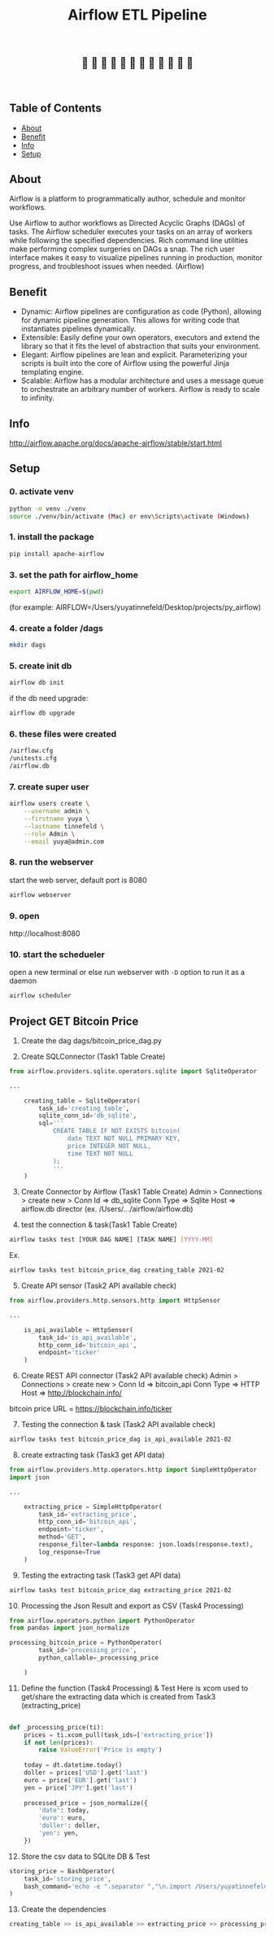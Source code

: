 <h1 align="center">Airflow ETL Pipeline</h1> <br>
<h2 align="center">🚀 🐍 🚀 🐍 🚀 🐍 🚀 🐍 🚀 🐍 🚀 🐍 </h2> <br>

## Table of Contents

- [About](#about)
- [Benefit](#benefit)
- [Info](#info)
- [Setup](#setup)

## About
Airflow is a platform to programmatically author, schedule and monitor workflows.

Use Airflow to author workflows as Directed Acyclic Graphs (DAGs) of tasks. The Airflow scheduler executes your tasks on an array of workers while following the specified dependencies. Rich command line utilities make performing complex surgeries on DAGs a snap. The rich user interface makes it easy to visualize pipelines running in production, monitor progress, and troubleshoot issues when needed. (Airflow)


## Benefit
* Dynamic: Airflow pipelines are configuration as code (Python), allowing for dynamic pipeline generation. This allows for writing code that instantiates pipelines dynamically.
* Extensible: Easily define your own operators, executors and extend the library so that it fits the level of abstraction that suits your environment.
* Elegant: Airflow pipelines are lean and explicit. Parameterizing your scripts is built into the core of Airflow using the powerful Jinja templating engine.
* Scalable: Airflow has a modular architecture and uses a message queue to orchestrate an arbitrary number of workers. Airflow is ready to scale to infinity.


## Info
http://airflow.apache.org/docs/apache-airflow/stable/start.html


## Setup
### 0. activate venv
```bash
python -m venv ./venv
source ./venv/bin/activate (Mac) or env\Scripts\activate (Windows)
```

### 1. install the package

```bash
pip install apache-airflow
```

### 3. set the path for airflow_home

```bash
export AIRFLOW_HOME=$(pwd)
```
(for example: AIRFLOW=/Users/yuyatinnefeld/Desktop/projects/py_airflow)

### 4. create a folder /dags
```bash
mkdir dags
```

### 5. create init db
```bash
airflow db init
```

if the db need upgrade:
```bash
airflow db upgrade
```

### 6. these files were created
```bash
/airflow.cfg
/unitests.cfg
/airflow.db
```

### 7. create super user

```bash
airflow users create \
    --username admin \
    --firstname yuya \
    --lastname tinnefeld \
    --role Admin \
    --email yuya@admin.com
```

### 8. run the webserver
start the web server, default port is 8080

```bash
airflow webserver
```

### 9. open 
http://localhost:8080


### 10. start the schedueler 
open a new terminal or else run webserver with ``-D`` option to run it as a daemon
```bash
airflow scheduler
```

## Project GET Bitcoin Price ##

1. Create the dag
dags/bitcoin_price_dag.py

2. Create SQLConnector (Task1 Table Create)
```python
from airflow.providers.sqlite.operators.sqlite import SqliteOperator

...

    creating_table = SqliteOperator(
        task_id='creating_table',
        sqlite_conn_id='db_sqlite',
        sql='''
            CREATE TABLE IF NOT EXISTS bitcoin(
                date TEXT NOT NULL PRIMARY KEY,
                price INTEGER NOT NULL,
                time TEXT NOT NULL
            );
            '''
    )
```
3. Create Connector by Airflow  (Task1 Table Create)
Admin > Connections > create new >
Conn Id => db_sqlite
Conn Type => Sqlite
Host => airflow.db director (ex. /Users/.../airflow/airflow.db)

4. test the connection & task(Task1 Table Create)
```bash
airflow tasks test [YOUR DAG NAME] [TASK NAME] [YYYY-MM]
```

Ex.
```bash
airflow tasks test bitcoin_price_dag creating_table 2021-02
```

5. Create API sensor (Task2 API available check)

```python
from airflow.providers.http.sensors.http import HttpSensor

...

    is_api_available = HttpSensor(
        task_id='is_api_available',
        http_conn_id='bitcoin_api',
        endpoint='ticker'
    )

```

6. Create REST API connector (Task2 API available check)
Admin > Connections > create new >
Conn Id => bitcoin_api
Conn Type => HTTP
Host => http://blockchain.info/

bitcoin price
URL = https://blockchain.info/ticker

7. Testing the connection & task (Task2 API available check)
```bash
airflow tasks test bitcoin_price_dag is_api_available 2021-02
```

8. create extracting task (Task3 get API data)
```python
from airflow.providers.http.operators.http import SimpleHttpOperator
import json

...

    extracting_price = SimpleHttpOperator(
        task_id='extracting_price',
        http_conn_id='bitcoin_api',
        endpoint='ticker',
        method='GET',
        response_filter=lambda response: json.loads(response.text),
        log_response=True
    )

```

9. Testing the extracting task (Task3 get API data)
```bash
airflow tasks test bitcoin_price_dag extracting_price 2021-02
```

10. Processing the Json Result and export as CSV (Task4 Processing)

```python
from airflow.operators.python import PythonOperator
from pandas import json_normalize

processing_bitcoin_price = PythonOperator(
        task_id='processing_price',
        python_callable=_processing_price

    )

```

11. Define the function (Task4 Processing) & Test
Here is xcom used to get/share the extracting data which is created from Task3 (extracting_price)

```python

def _processing_price(ti):
    prices = ti.xcom_pull(task_ids=['extracting_price'])
    if not len(prices):
        raise ValueError('Price is empty')
    
    today = dt.datetime.today()
    doller = prices['USD'].get('last')
    euro = price['EUR'].get('last')
    yen = price['JPY'].get('last')
    
    processed_price = json_normalize({
        'date': today,
        'euro': euro,
        'doller': doller,
        'yen': yen,
    })
```

12. Store the csv data to SQLite DB & Test

```python
storing_price = BashOperator(
    task_id='storing_price',
    bash_command='echo -e ".separator ","\n.import /Users/yuyatinnefeld/Desktop/projects/airflow/data/processed_price.csv bitcoin" | sqlite3 /Users/yuyatinnefeld/Desktop/projects/airflow/airflow.db'
)

```

13. Create the dependencies 

```python
creating_table >> is_api_available >> extracting_price >> processing_price >> storing_price
```